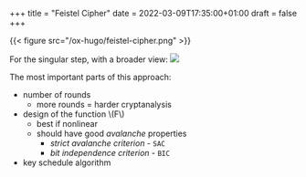 +++
title = "Feistel Cipher"
date = 2022-03-09T17:35:00+01:00
draft = false
+++

{{< figure src="/ox-hugo/feistel-cipher.png" >}}

For the singular step, with a broader view:
![](/ox-hugo/feistel16.jpg)

The most important parts of this approach:

-   number of rounds
    -   more rounds = harder cryptanalysis
-   design of the function \\(F\\)
    -   best if nonlinear
    -   should have good _avalanche_ properties
        -   _strict avalanche criterion_ - `SAC`
        -   _bit independence criterion_ - `BIC`
-   key schedule algorithm

